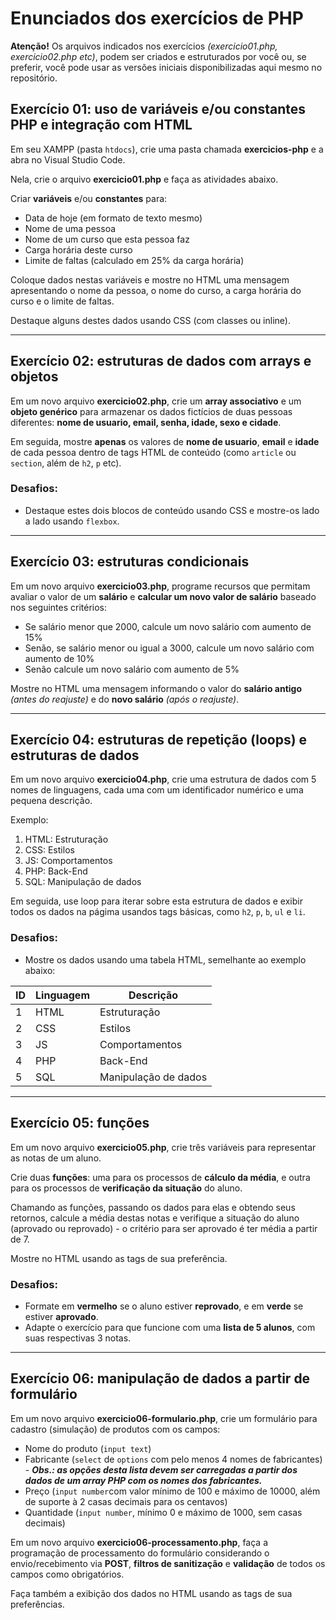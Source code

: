 # Enunciados dos exercícios de PHP

**Atenção!** Os arquivos indicados nos exercícios *(exercicio01.php, exercicio02.php etc)*, podem ser criados e estruturados por você ou, se preferir, você pode usar as versões iniciais disponibilizadas aqui mesmo no repositório.

## Exercício 01: uso de variáveis e/ou constantes PHP e integração com HTML

Em seu XAMPP (pasta `htdocs`), crie uma pasta chamada **exercicios-php** e a abra no Visual Studio Code.

Nela, crie o arquivo **exercicio01.php** e faça as atividades abaixo.

Criar **variáveis** e/ou **constantes** para:

- Data de hoje (em formato de texto mesmo)
- Nome de uma pessoa
- Nome de um curso que esta pessoa faz
- Carga horária deste curso
- Limite de faltas (calculado em 25% da carga horária)

Coloque dados nestas variáveis e mostre no HTML uma mensagem apresentando o nome da pessoa, o nome do curso, a carga horária do curso e o limite de faltas.
 
Destaque alguns destes dados usando CSS (com classes ou inline).

---

## Exercício 02: estruturas de dados com arrays e objetos
 
Em um novo arquivo **exercicio02.php**, crie um **array associativo** e um **objeto genérico** para armazenar os dados fictícios de duas pessoas diferentes: **nome de usuario, email, senha, idade, sexo e cidade**.
 
Em seguida, mostre **apenas** os valores de **nome de usuario**, **email** e **idade** de cada pessoa dentro de tags HTML de conteúdo (como `article` ou `section`, além de `h2`, `p` etc).
 
### Desafios:

- Destaque estes dois blocos de conteúdo usando CSS e mostre-os lado a lado usando `flexbox`.

---

## Exercício 03: estruturas condicionais

Em um novo arquivo **exercicio03.php**, programe recursos que permitam avaliar o valor de um **salário** e **calcular um novo valor de salário** baseado nos seguintes critérios:

- Se salário menor que 2000, calcule um novo salário com aumento de 15%
- Senão, se salário menor ou igual a 3000, calcule um novo salário com aumento de 10%
- Senão calcule um novo salário com aumento de 5%

Mostre no HTML uma mensagem informando o valor do **salário antigo** *(antes do reajuste)* e do **novo salário** *(após o reajuste)*.

---

## Exercício 04: estruturas de repetição (loops) e estruturas de dados

Em um novo arquivo **exercicio04.php**, crie uma estrutura de dados com 5 nomes de linguagens, cada uma com um identificador numérico e uma pequena descrição.
 
Exemplo:
 
1. HTML: Estruturação
2. CSS: Estilos
3. JS: Comportamentos
4. PHP: Back-End
5. SQL: Manipulação de dados

Em seguida, use loop para iterar sobre esta estrutura de dados e exibir todos os dados na págima usandos tags básicas, como `h2`, `p`, `b`, `ul` e `li`.

### Desafios: 

- Mostre os dados usando uma tabela HTML, semelhante ao exemplo abaixo:
 
ID  | Linguagem   |   Descrição
--- | ---------   |   --------
1   | HTML        |   Estruturação
2   | CSS         |   Estilos
3   | JS          |   Comportamentos
4   | PHP         |   Back-End
5   | SQL         |   Manipulação de dados
 
---

## Exercício 05: funções

Em um novo arquivo **exercicio05.php**, crie três variáveis para representar as notas de um aluno. 

Crie duas **funções**: uma para os processos de **cálculo da média**, e outra para os processos de **verificação da situação** do aluno.

Chamando as funções, passando os dados para elas e obtendo seus retornos, calcule a média destas notas e verifique a situação do aluno (aprovado ou reprovado) - o critério para ser aprovado é ter média a partir de 7.

Mostre no HTML usando as tags de sua preferência.
 
### Desafios:
 
- Formate em **vermelho** se o aluno estiver **reprovado**, e em **verde** se estiver **aprovado**.
- Adapte o exercício para que funcione com uma **lista de 5 alunos**, com suas respectivas 3 notas.

---

## Exercício 06: manipulação de dados a partir de formulário

Em um novo arquivo **exercicio06-formulario.php**, crie um formulário para cadastro (simulação) de produtos com os campos:

- Nome do produto (`input text`)
- Fabricante (`select` de `options` com pelo menos 4 nomes de fabricantes) - ***Obs.: as opções desta lista devem ser carregadas a partir dos dados de um array PHP com os nomes dos fabricantes.*** 
- Preço (`input number`com valor mínimo de 100 e máximo de 10000, além de suporte à 2 casas decimais para os centavos)
- Quantidade (`input number`, mínimo 0 e máximo de 1000, sem casas decimais)

Em um novo arquivo **exercicio06-processamento.php**, faça a programação de processamento do formulário considerando o envio/recebimento via **POST**, **filtros de sanitização** e **validação** de todos os campos como obrigatórios. 

Faça também a exibição dos dados no HTML usando as tags de sua preferências.
